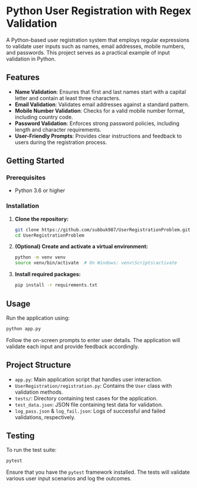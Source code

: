# Python User Registration with Regex Validation

A Python-based user registration system that employs regular expressions to validate user inputs such as names, email addresses, mobile numbers, and passwords. This project serves as a practical example of input validation in Python.

## Features

- **Name Validation**: Ensures that first and last names start with a capital letter and contain at least three characters.
- **Email Validation**: Validates email addresses against a standard pattern.
- **Mobile Number Validation**: Checks for a valid mobile number format, including country code.
- **Password Validation**: Enforces strong password policies, including length and character requirements.
- **User-Friendly Prompts**: Provides clear instructions and feedback to users during the registration process.

## Getting Started

### Prerequisites

- Python 3.6 or higher

### Installation

1. **Clone the repository:**

   ```bash
   git clone https://github.com/subbuk987/UserRegistrationProblem.git
   cd UserRegistrationProblem
   ```

2. **(Optional) Create and activate a virtual environment:**

   ```bash
   python -m venv venv
   source venv/bin/activate  # On Windows: venv\Scripts\activate
   ```

3. **Install required packages:**

   ```bash
   pip install -r requirements.txt
   ```

## Usage

Run the application using:

```bash
python app.py
```

Follow the on-screen prompts to enter user details. The application will validate each input and provide feedback accordingly.

## Project Structure

- `app.py`: Main application script that handles user interaction.
- `UserRegistration/registration.py`: Contains the `User` class with validation methods.
- `tests/`: Directory containing test cases for the application.
- `test_data.json`: JSON file containing test data for validation.
- `log_pass.json` & `log_fail.json`: Logs of successful and failed validations, respectively.

## Testing

To run the test suite:

```bash
pytest
```

Ensure that you have the `pytest` framework installed. The tests will validate various user input scenarios and log the outcomes.
